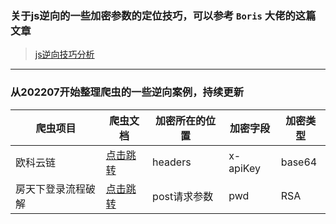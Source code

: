 ### 关于js逆向的一些加密参数的定位技巧，可以参考 `Boris` 大佬的这篇文章

> [js逆向技巧分析](https://zhuanlan.zhihu.com/p/108207751)

***

### 从202207开始整理爬虫的一些逆向案例，持续更新

爬虫项目 | 爬虫文档 | 加密所在的位置 | 加密字段 | 加密类型
---|---|---|---|---
欧科云链 | [点击跳转](https://blog.csdn.net/qq_42598133/article/details/125619096?spm=1001.2014.3001.5501) | headers | x-apiKey | base64
房天下登录流程破解 | [点击跳转](https://blog.csdn.net/qq_42598133/article/details/125658235?spm=1001.2014.3001.5501) | post请求参数 | pwd | RSA
